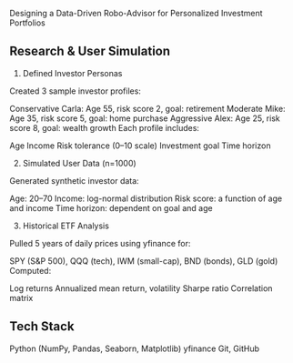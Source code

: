 Designing a Data-Driven Robo-Advisor for Personalized Investment Portfolios

## Research & User Simulation
1. Defined Investor Personas

Created 3 sample investor profiles:

Conservative Carla: Age 55, risk score 2, goal: retirement
Moderate Mike: Age 35, risk score 5, goal: home purchase
Aggressive Alex: Age 25, risk score 8, goal: wealth growth
Each profile includes:

Age
Income
Risk tolerance (0–10 scale)
Investment goal
Time horizon

2. Simulated User Data (n=1000)

Generated synthetic investor data:

Age: 20–70
Income: log-normal distribution
Risk score: a function of age and income
Time horizon: dependent on goal and age

3. Historical ETF Analysis

Pulled 5 years of daily prices using yfinance for:

SPY (S&P 500), QQQ (tech), IWM (small-cap), BND (bonds), GLD (gold)
Computed:

Log returns
Annualized mean return, volatility
Sharpe ratio
Correlation matrix

## Tech Stack
Python (NumPy, Pandas, Seaborn, Matplotlib)
yfinance
Git, GitHub
